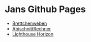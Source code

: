 # Jans Github Pages

- [Brettchenweben](https://plisjan.github.io/brettchenweben/)
- [AbischnittRechner](https://plisjan.github.io/AbischnittRechner/)
- [Lighthouse Horizon](https://plisjan.github.io/LighthouseHorizon/)
